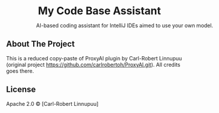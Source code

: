<a name="readme-top"></a>

<br />
<div align="center">
  <h1 style="margin: 0;" align="center">My Code Base Assistant</h1>
  <p style="width: 640px">
    AI-based coding assistant for IntelliJ IDEs aimed to use your own model.
  </p>
</div>

## About The Project

This is a reduced copy-paste of ProxyAI plugin by Carl-Robert Linnupuu (original project https://github.com/carlrobertoh/ProxyAI.git). All credits goes there.

## License

Apache 2.0 © [Carl-Robert Linnupuu]
